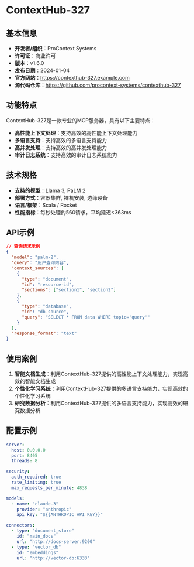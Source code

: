 # ContextHub-327

## 基本信息

- **开发者/组织**：ProContext Systems
- **许可证**：商业许可
- **版本**：v1.6.0
- **发布日期**：2024-01-04
- **官方网站**：https://contexthub-327.example.com
- **源代码仓库**：https://github.com/procontext-systems/contexthub-327

## 功能特点

ContextHub-327是一款专业的MCP服务器，具有以下主要特点：

- **高性能上下文处理**：支持高效的高性能上下文处理能力
- **多语言支持**：支持高效的多语言支持能力
- **高并发处理**：支持高效的高并发处理能力
- **审计日志系统**：支持高效的审计日志系统能力


## 技术规格

- **支持的模型**：Llama 3, PaLM 2
- **部署方式**：容器集群, 裸机安装, 边缘设备
- **语言/框架**：Scala / Rocket
- **性能指标**：每秒处理约560请求，平均延迟<363ms

## API示例

```json
// 查询请求示例
{
  "model": "palm-2",
  "query": "用户查询内容",
  "context_sources": [
    {
      "type": "document",
      "id": "resource-id",
      "sections": ["section1", "section2"]
    },
    {
      "type": "database",
      "id": "db-source",
      "query": "SELECT * FROM data WHERE topic='query'"
    }
  ],
  "response_format": "text"
}
```

## 使用案例

1. **智能文档生成**：利用ContextHub-327提供的高性能上下文处理能力，实现高效的智能文档生成
2. **个性化学习系统**：利用ContextHub-327提供的多语言支持能力，实现高效的个性化学习系统
3. **研究数据分析**：利用ContextHub-327提供的多语言支持能力，实现高效的研究数据分析


## 配置示例

```yaml
server:
  host: 0.0.0.0
  port: 8405
  threads: 8

security:
  auth_required: true
  rate_limiting: true
  max_requests_per_minute: 4838

models:
  - name: "claude-3"
    provider: "anthropic"
    api_key: "${{ANTHROPIC_API_KEY}}"

connectors:
  - type: "document_store"
    id: "main_docs"
    url: "http://docs-server:9200"
  - type: "vector_db"
    id: "embeddings"
    url: "http://vector-db:6333"
```